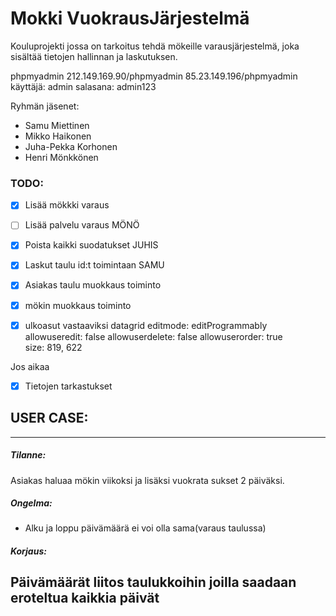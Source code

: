 # Mokki VuokrausJärjestelmä

Kouluprojekti jossa on tarkoitus tehdä mökeille varausjärjestelmä, joka sisältää tietojen hallinnan ja laskutuksen.

phpmyadmin 212.149.169.90/phpmyadmin
           85.23.149.196/phpmyadmin
käyttäjä: admin
salasana: admin123

Ryhmän jäsenet:
 - Samu Miettinen
 - Mikko Haikonen
 - Juha-Pekka Korhonen
 - Henri Mönkkönen


### TODO:
 - [x] Lisää mökkki varaus
 - [ ] Lisää palvelu varaus MÖNÖ
 
 - [x] Poista kaikki suodatukset JUHIS

 - [x] Laskut taulu id:t toimintaan SAMU
 - [x] Asiakas taulu muokkaus toiminto
 - [x] mökin muokkaus toiminto
 - [x] ulkoasut vastaaviksi
           datagrid 
           editmode: editProgrammably
           allowuseredit: false
           allowuserdelete: false
           allowuserorder: true   
           size: 819, 622
 
 Jos aikaa
 - [x] Tietojen tarkastukset

## USER CASE:
-----------
##### Tilanne:

Asiakas haluaa mökin viikoksi ja lisäksi vuokrata sukset 2 päiväksi.

##### Ongelma:

- Alku ja loppu päivämäärä ei voi olla sama(varaus taulussa)

##### Korjaus:
Päivämäärät liitos taulukkoihin joilla saadaan eroteltua kaikkia päivät
--------
